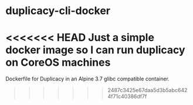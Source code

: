 # duplicacy-cli-docker
<<<<<<< HEAD
Just a simple docker image so I can run duplicacy on CoreOS machines
=======
Dockerfile for Duplicacy in an Alpine 3.7 glibc compatible container.
>>>>>>> 2487c3425e67daa5d3b5abc6424f71c40386df7f
